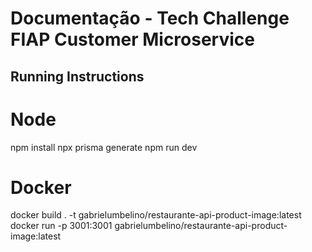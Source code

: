 # Documentação - Tech Challenge FIAP Customer Microservice


## Running Instructions

# Node
npm install
npx prisma generate
npm run dev

# Docker
docker build . -t gabrielumbelino/restaurante-api-product-image:latest
docker run -p 3001:3001 gabrielumbelino/restaurante-api-product-image:latest 
